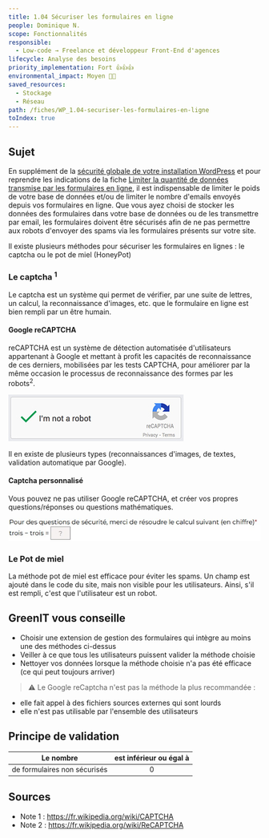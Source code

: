```yaml
---
title: 1.04 Sécuriser les formulaires en ligne
people: Dominique N.
scope: Fonctionnalités
responsible:
  - Low-code → Freelance et développeur Front-End d'agences
lifecycle: Analyse des besoins
priority_implementation: Fort 👍👍👍
environmental_impact: Moyen 🌱🌱
saved_resources:
  - Stockage
  - Réseau
path: /fiches/WP_1.04-securiser-les-formulaires-en-ligne
toIndex: true
---
```


## Sujet

En supplément de la [sécurité globale de votre installation WordPress](#TODO) et pour reprendre les indications de la fiche [Limiter la quantité de données transmise par les formulaires en ligne](./WP_1.03-limiter-la-quantite-de-donnees-transmise-par-les-formulaires-en-ligne), il est indispensable de limiter le poids de votre base de données et/ou de limiter le nombre d'emails envoyés depuis vos formulaires en ligne.
Que vous ayez choisi de stocker les données des formulaires dans votre base de données ou de les transmettre par email, les formulaires doivent être sécurisés afin de ne pas permettre aux robots d'envoyer des spams via les formulaires présents sur votre site.

Il existe plusieurs méthodes pour sécuriser les formulaires en lignes : le captcha ou le pot de miel (HoneyPot)

### Le captcha <sup>1</sup>

Le captcha est un système qui permet de vérifier, par une suite de lettres, un calcul, la reconnaissance d'images, etc. que le formulaire en ligne est bien rempli par un être humain.

#### Google reCAPTCHA

reCAPTCHA est un système de détection automatisée d'utilisateurs appartenant à Google et mettant à profit les capacités de reconnaissance de ces derniers, mobilisées par les tests CAPTCHA, pour améliorer par la même occasion le processus de reconnaissance des formes par les robots<sup>2</sup>.

![recaptcha.jpg](medias_35/recaptcha.jpg)

Il en existe de plusieurs types (reconnaissances d'images, de textes, validation automatique par Google).

#### Captcha personnalisé

Vous pouvez ne pas utiliser Google reCAPTCHA, et créer vos propres questions/réponses ou questions mathématiques.

![captcha-calcul.jpg](medias_35/captcha-calcul.jpg)

### Le Pot de miel

La méthode pot de miel est efficace pour éviter les spams. Un champ est ajouté dans le code du site, mais non visible pour les utilisateurs. Ainsi, s'il est rempli, c'est que l'utilisateur est un robot.

## GreenIT vous conseille

- Choisir une extension de gestion des formulaires qui intègre au moins une des méthodes ci-dessus
- Veiller à ce que tous les utilisateurs puissent valider la méthode choisie
- Nettoyer vos données lorsque la méthode choisie n'a pas été efficace (ce qui peut toujours arriver)

> ⚠️ Le Google reCaptcha n'est pas la méthode la plus recommandée :

- elle fait appel à des fichiers sources externes qui sont lourds
- elle n'est pas utilisable par l'ensemble des utilisateurs

## Principe de validation

| Le nombre                    | est inférieur ou égal à |
| ---------------------------- | :---------------------: |
| de formulaires non sécurisés |            0            |

## Sources

- Note 1 : https://fr.wikipedia.org/wiki/CAPTCHA
- Note 2 : https://fr.wikipedia.org/wiki/ReCAPTCHA
